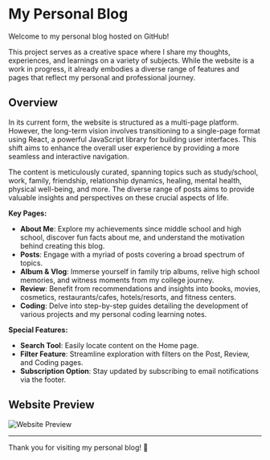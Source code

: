 # My Personal Blog

Welcome to my personal blog hosted on GitHub! 

This project serves as a creative space where I share my thoughts, experiences, and learnings on a variety of subjects. While the website is a work in progress, it already embodies a diverse range of features and pages that reflect my personal and professional journey.

## Overview

In its current form, the website is structured as a multi-page platform. However, the long-term vision involves transitioning to a single-page format using React, a powerful JavaScript library for building user interfaces. This shift aims to enhance the overall user experience by providing a more seamless and interactive navigation.

The content is meticulously curated, spanning topics such as study/school, work, family, friendship, relationship dynamics, healing, mental health, physical well-being, and more. The diverse range of posts aims to provide valuable insights and perspectives on these crucial aspects of life.

**Key Pages:**
- **About Me**: Explore my achievements since middle school and high school, discover fun facts about me, and understand the motivation behind creating this blog.
- **Posts**: Engage with a myriad of posts covering a broad spectrum of topics.
- **Album & Vlog**: Immerse yourself in family trip albums, relive high school memories, and witness moments from my college journey.
- **Review**: Benefit from recommendations and insights into books, movies, cosmetics, restaurants/cafes, hotels/resorts, and fitness centers.
- **Coding**: Delve into step-by-step guides detailing the development of various projects and my personal coding learning notes.
  
**Special Features:**
- **Search Tool**: Easily locate content on the Home page.
- **Filter Feature**: Streamline exploration with filters on the Post, Review, and Coding pages.
- **Subscription Option**: Stay updated by subscribing to email notifications via the footer.

## Website Preview

![Website Preview](https://i.imgur.com/nWeKkNV.png)

---

Thank you for visiting my personal blog! 🚀
